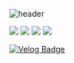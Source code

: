 ![header](https://capsule-render.vercel.app/api?type=slice&text=JiWoongIm&color=f7efe9&fontColor=000000)

<img src="https://img.shields.io/badge/JavaScript-F7DF1E?style=flat-square&logo=JavaScript&logoColor=black"/></a>
<img src="https://img.shields.io/badge/React-61DAFB?style=flat-square&logo=React&logoColor=black"/></a>
<img src="https://img.shields.io/badge/HTML5-E34F26?style=flat-square&logo=HTML5&logoColor=white"/></a>
<img src="https://img.shields.io/badge/CSS3-1572B6?style=flat-square&logo=CSS3&logoColor=white"/></a>

[![Velog Badge](http://img.shields.io/badge/Tech_Blog-20c997?style=flat&logo=Vimeo&link=https://velog.io/@code-bebop)](https://velog.io/@code-bebop)
